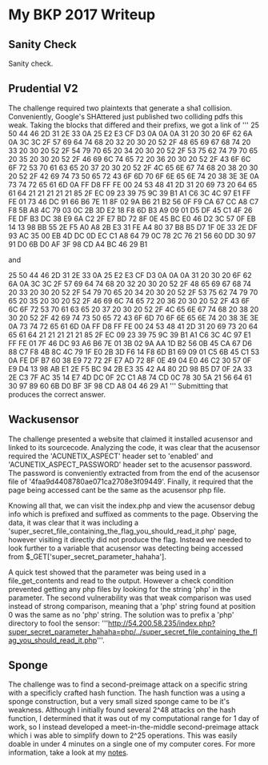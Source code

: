 # My BKP 2017 Writeup

## Sanity Check
Sanity check.

## Prudential V2
The challenge required two plaintexts that generate a sha1 collision.
Conveniently, Google's SHAttered just published two colliding pdfs this weak.
Taking the blocks that differed and their prefixs, we got a link of
'''
25 50 44 46 2D 31 2E 33 0A 25 E2 E3 CF D3 0A 0A 0A 31 20 30 20 6F 62 6A 0A 3C 3C 2F 57 69 64 74 68 20 32 20 30 20 52 2F 48 65 69 67 68 74 20 33 20 30 20 52 2F 54 79 70 65 20 34 20 30 20 52 2F 53 75 62 74 79 70 65 20 35 20 30 20 52 2F 46 69 6C 74 65 72 20 36 20 30 20 52 2F 43 6F 6C 6F 72 53 70 61 63 65 20 37 20 30 20 52 2F 4C 65 6E 67 74 68 20 38 20 30 20 52 2F 42 69 74 73 50 65 72 43 6F 6D 70 6F 6E 65 6E 74 20 38 3E 3E 0A 73 74 72 65 61 6D 0A FF D8 FF FE 00 24 53 48 41 2D 31 20 69 73 20 64 65 61 64 21 21 21 21 21 85 2F EC 09 23 39 75 9C 39 B1 A1 C6 3C 4C 97 E1 FF FE 01 73 46 DC 91 66 B6 7E 11 8F 02 9A B6 21 B2 56 0F F9 CA 67 CC A8 C7 F8 5B A8 4C 79 03 0C 2B 3D E2 18 F8 6D B3 A9 09 01 D5 DF 45 C1 4F 26 FE DF B3 DC 38 E9 6A C2 2F E7 BD 72 8F 0E 45 BC E0 46 D2 3C 57 0F EB 14 13 98 BB 55 2E F5 A0 A8 2B E3 31 FE A4 80 37 B8 B5 D7 1F 0E 33 2E DF 93 AC 35 00 EB 4D DC 0D EC C1 A8 64 79 0C 78 2C 76 21 56 60 DD 30 97 91 D0 6B D0 AF 3F 98 CD A4 BC 46 29 B1

and

25 50 44 46 2D 31 2E 33 0A 25 E2 E3 CF D3 0A 0A 0A 31 20 30 20 6F 62 6A 0A 3C 3C 2F 57 69 64 74 68 20 32 20 30 20 52 2F 48 65 69 67 68 74 20 33 20 30 20 52 2F 54 79 70 65 20 34 20 30 20 52 2F 53 75 62 74 79 70 65 20 35 20 30 20 52 2F 46 69 6C 74 65 72 20 36 20 30 20 52 2F 43 6F 6C 6F 72 53 70 61 63 65 20 37 20 30 20 52 2F 4C 65 6E 67 74 68 20 38 20 30 20 52 2F 42 69 74 73 50 65 72 43 6F 6D 70 6F 6E 65 6E 74 20 38 3E 3E 0A 73 74 72 65 61 6D 0A FF D8 FF FE 00 24 53 48 41 2D 31 20 69 73 20 64 65 61 64 21 21 21 21 21 85 2F EC 09 23 39 75 9C 39 B1 A1 C6 3C 4C 97 E1 FF FE 01 7F 46 DC 93 A6 B6 7E 01 3B 02 9A AA 1D B2 56 0B 45 CA 67 D6 88 C7 F8 4B 8C 4C 79 1F E0 2B 3D F6 14 F8 6D B1 69 09 01 C5 6B 45 C1 53 0A FE DF B7 60 38 E9 72 72 2F E7 AD 72 8F 0E 49 04 E0 46 C2 30 57 0F E9 D4 13 98 AB E1 2E F5 BC 94 2B E3 35 42 A4 80 2D 98 B5 D7 0F 2A 33 2E C3 7F AC 35 14 E7 4D DC 0F 2C C1 A8 74 CD 0C 78 30 5A 21 56 64 61 30 97 89 60 6B D0 BF 3F 98 CD A8 04 46 29 A1
'''
Submitting that produces the correct answer.

## Wackusensor
The challenge presented a website that claimed it installed acusensor and linked to its sourcecode.
Analyzing the code, it was clear that the acusensor required the 'ACUNETIX_ASPECT' header set to 'enabled' and 'ACUNETIX_ASPECT_PASSWORD' header set to the acusensor password. The password is conveniently extracted from from the end of the acusensor file of '4faa9d4408780ae071ca2708e3f09449'. Finally, it required that the page being accessed cant be the same as the acusensor php file.

Knowing all that, we can visit the index.php and view the acusensor debug info which is prefixed and suffixed as comments to the page. Observing the data, it was clear that it was including a 'super_secret_file_containing_the_flag_you_should_read_it.php' page, however visiting it directly did not produce the flag. Instead we needed to look further to a variable that acusensor was detecting being accessed from $_GET['super_secret_parameter_hahaha'].

A quick test showed that the parameter was being used in a file_get_contents and read to the output. However a check condition prevented getting any php files by looking for the string 'php' in the parameter. The second vulnerability was that weak comparison was used instead of strong comparison, meaning that a 'php' string found at position 0 was the same as no 'php' string. The solution was to prefix a 'php' directory to fool the sensor: '''http://54.200.58.235/index.php?super_secret_parameter_hahaha=php/../super_secret_file_containing_the_flag_you_should_read_it.php'''.

## Sponge
The challenge was to find a second-preimage attack on a specific string with a specificly crafted hash function. The hash function was a using a sponge construction, but a very small sized sponge came to be it's weakness. Although I initially found several 2^48 attacks on the hash function, I determined that it was out of my computational range for 1 day of work, so I instead developed a meet-in-the-middle second-preimage attack which i was able to simplify down to 2^25 operations. This was easily doable in under 4 minutes on a single one of my computer cores. For more information, take a look at my [notes](sponge/notes).
